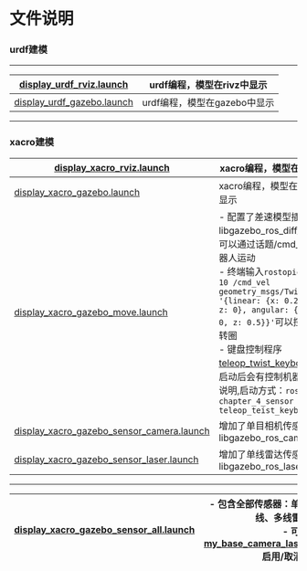 # 文件说明

### urdf建模
---
|   [display_urdf_rviz.launch](launch/display_urdf_rviz.launch)  |  urdf编程，模型在rivz中显示 |
|--|--|
|   [display_urdf_gazebo.launch](launch/display_urdf_gazebo.launch)   |   urdf编程，模型在gazebo中显示  |
---

### xacro建模
|  [display_xacro_rviz.launch](launch/display_xacro_rviz.launch) |   xacro编程，模型在rivz中显示 |
|---|---|
|  [display_xacro_gazebo.launch](launch/display_xacro_gazebo.launch)  |   xacro编程，模型在gazebo中显示   |
|  [display_xacro_gazebo_move.launch](launch/display_xacro_gazebo_move.launch) |  - 配置了差速模型插件libgazebo_ros_diff_drive.so，可以通过话题/cmd_vel控制机器人运动<br>   - 终端输入`rostopic pub -r 10 /cmd_vel geometry_msgs/Twist '{linear: {x: 0.2, y: 0, z: 0}, angular: {x: 0, y: 0, z: 0.5}}'`可以控制机器人转圈                                                                               <br>  - 键盘控制程序[teleop_twist_keyboard.cpp](src/teleop_twist_keyboard.cpp)，启动后会有控制机器人运动的说明,启动方式：`rosrun chapter_4_sensor teleop_teist_keyboard`|
| [display_xacro_gazebo_sensor_camera.launch](launch/display_xacro_gazebo_sensor_camera.launch)  |    增加了单目相机传感器libgazebo_ros_camera.so |
|  [display_xacro_gazebo_sensor_laser.launch](launch/display_xacro_gazebo_sensor_laser.launch) |  增加了单线雷达传感器 libgazebo_ros_laser.so   |
---


| [display_xacro_gazebo_sensor_all.launch](launch/display_xacro_gazebo_sensor_all.launch) | - 包含全部传感器：单目、双目、深度相机，单线、多线雷达，imu,gps <br> - 可在文件[my_base_camera_laser_sensor_all.urdf.xacro](xacro/my_base_camera_laser_sensor_all.urdf.xacro)启用/取消相应传感器  |
|---|---|

